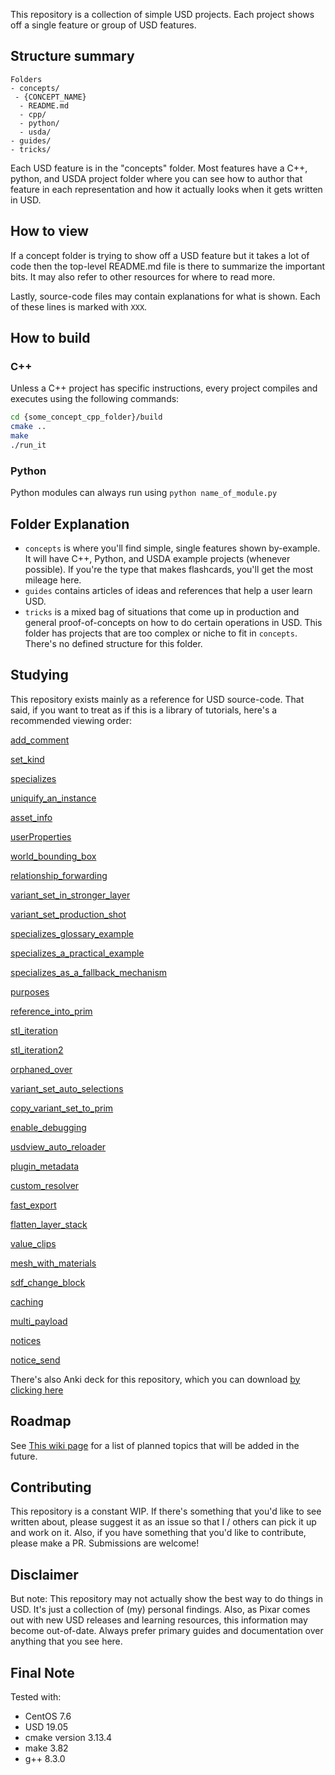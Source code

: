 This repository is a collection of simple USD projects. Each project
shows off a single feature or group of USD features.


## Structure summary

```
Folders
- concepts/
 - {CONCEPT_NAME}
  - README.md
  - cpp/
  - python/
  - usda/
- guides/
- tricks/
```

Each USD feature is in the "concepts" folder. Most features have a C++,
python, and USDA project folder where you can see how to author that
feature in each representation and how it actually looks when it gets
written in USD.


## How to view
If a concept folder is trying to show off a USD feature but it takes a
lot of code then the top-level README.md file is there to summarize the
important bits. It may also refer to other resources for where to read
more.

Lastly, source-code files may contain explanations for what is shown.
Each of these lines is marked with `XXX`.


## How to build
### C++
Unless a C++ project has specific instructions, every project compiles
and executes using the following commands:

```bash
cd {some_concept_cpp_folder}/build
cmake ..
make
./run_it
```

### Python
Python modules can always run using `python name_of_module.py`


## Folder Explanation
- `concepts` is where you'll find simple, single features shown by-example.
It will have C++, Python, and USDA example projects (whenever possible).
If you're the type that makes flashcards, you'll get the most mileage
here.
- `guides` contains articles of ideas and references that help a user
learn USD.
- `tricks` is a mixed bag of situations that come up in production and
general proof-of-concepts on how to do certain operations in USD. This
folder has projects that are too complex or niche to fit in `concepts`.
There's no defined structure for this folder.


## Studying
This repository exists mainly as a reference for USD source-code. That
said, if you want to treat as if this is a library of tutorials, here's
a recommended viewing order:

[add_comment](concepts/add_comment)

[set_kind](concepts/set_kind)

[specializes](concepts/specializes)

[uniquify_an_instance](tricks/uniquify_an_instance)

[asset_info](concepts/asset_info)

[userProperties](concepts/userProperties)

[world_bounding_box](concepts/world_bounding_box)

[relationship_forwarding](concepts/relationship_forwarding)

[variant_set_in_stronger_layer](tricks/variant_set_in_stronger_layer)

[variant_set_production_shot](tricks/variant_set_production_shot)

[specializes_glossary_example](tricks/specializes_glossary_example)

[specializes_a_practical_example](tricks/specializes_a_practical_example)

[specializes_as_a_fallback_mechanism](tricks/specializes_as_a_fallback_mechanism)

[purposes](concepts/purposes)

[reference_into_prim](tricks/reference_into_prim)

[stl_iteration](tricks/stl_iteration)

[stl_iteration2](tricks/stl_iteration2)

[orphaned_over](tricks/orphaned_over)

[variant_set_auto_selections](tricks/variant_set_auto_selections )

[copy_variant_set_to_prim](concepts/copy_variant_set_to_prim)

[enable_debugging](concepts/enable_debugging)

[usdview_auto_reloader](tricks/usdview_auto_reloader)

[plugin_metadata](concepts/plugin_metadata)

[custom_resolver](concepts/custom_resolver)

[fast_export](tricks/fast_export)

[flatten_layer_stack](tricks/flatten_layer_stack)

[value_clips](concepts/value_clips)

[mesh_with_materials](concepts/mesh_with_materials)

[sdf_change_block](concepts/sdf_change_block)

[caching](concepts/caching)

[multi_payload](concepts/multi_payload)

[notices](concepts/notices)

[notice_send](concepts/notice_send)

There's also Anki deck for this repository, which you can download
[by clicking here](https://drive.google.com/file/d/1qx8N9wwL2ufviuWcQrY3zT2S6GN6nrg7/view?usp=sharing)

## Roadmap
See [This wiki page](https://github.com/ColinKennedy/USD-Cookbook/wiki)
for a list of planned topics that will be added in the future.


## Contributing
This repository is a constant WIP. If there's something that you'd like
to see written about, please suggest it as an issue so that I / others
can pick it up and work on it. Also, if you have something that you'd
like to contribute, please make a PR. Submissions are welcome!


## Disclaimer
But note: This repository may not actually show the best way to do
things in USD. It's just a collection of (my) personal findings. Also,
as Pixar comes out with new USD releases and learning resources, this
information may become out-of-date. Always prefer primary guides and
documentation over anything that you see here.


## Final Note
Tested with:
- CentOS 7.6
- USD 19.05
- cmake version 3.13.4
- make 3.82
- g++ 8.3.0  
